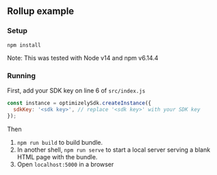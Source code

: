 ## Rollup example

### Setup
```
npm install
```
Note: This was tested with Node v14 and npm v6.14.4

### Running


First, add your SDK key on line 6 of `src/index.js`
```js
const instance = optimizelySdk.createInstance({
  sdkKey: '<sdk key>', // replace '<sdk key>' with your SDK key
});
```

Then
1. `npm run build` to build bundle.
2. In another shell, `npm run serve` to start a local server serving a blank HTML page with the bundle.
3. Open `localhost:5000` in a browser
